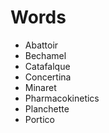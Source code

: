 # Words

* Abattoir
* Bechamel
* Catafalque
* Concertina
* Minaret
* Pharmacokinetics
* Planchette
* Portico
